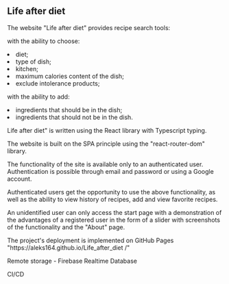 <h2>Life after diet</h2>
<p>The website "Life after diet" provides recipe search tools:</p>
<p>with the ability to choose:</p>
<li> diet;</li>
<li> type of dish;</li>
<li> kitchen;</li>
<li> maximum calories content of the dish;</li>
<li> exclude intolerance products;</li>
<p>with the ability to add:</p>
<li> ingredients that should be in the dish;</li>
<li> ingredients that should not be in the dish.</li>
<p>Life after diet" is written using the React library with Typescript typing.</p>
<p>The website is built on the SPA principle using the "react-router-dom" library.</p>
<p>The functionality of the site is available only to an authenticated user. Authentication is possible through email and password or using a Google account.</p>
<p>Authenticated users get the opportunity to use the above functionality, as well as the ability to view  history of recipes, add and view favorite recipes.</p>
<p>An unidentified user can only access the start page with a demonstration of the advantages of a registered user in the form of a slider with screenshots of the functionality and the "About" page.</p>
<p>The project's deployment is implemented on GitHub Pages "https://aleks164.github.io/Life_after_diet /"</p>
<p>Remote storage - Firebase Realtime Database</p>
<p>CI/CD</p>
